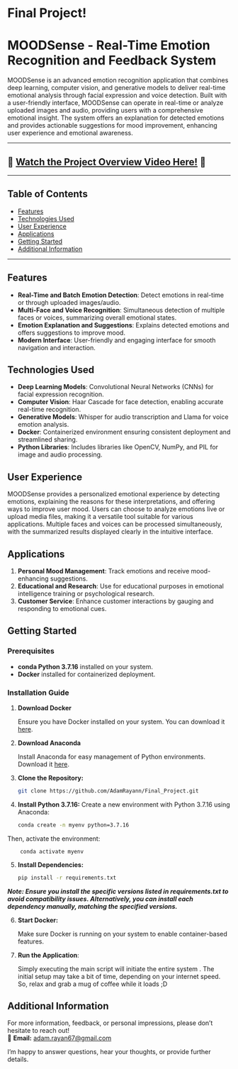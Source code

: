 # Final Project! 

# MOODSense - Real-Time Emotion Recognition and Feedback System
 
MOODSense is an advanced emotion recognition application that combines deep learning, computer vision, and generative models to deliver real-time emotional analysis through facial expression and voice detection. Built with a user-friendly interface, MOODSense can operate in real-time or analyze uploaded images and audio, providing users with a comprehensive emotional insight. The system offers an explanation for detected emotions and provides actionable suggestions for mood improvement, enhancing user experience and emotional awareness.
  
---

## :movie_camera: **[Watch the Project Overview Video Here!](https://youtu.be/oIidj_s_qN0)** :movie_camera:
 
---

## Table of Contents
  
- [Features](#features)
- [Technologies Used](#technologies-used)
- [User Experience](#user-experience)
- [Applications](#applications)
- [Getting Started](#getting-started)
- [Additional Information](#Additional-Information)


---



## Features

- **Real-Time and Batch Emotion Detection**: Detect emotions in real-time or through uploaded images/audio.
- **Multi-Face and Voice Recognition**: Simultaneous detection of multiple faces or voices, summarizing overall emotional states.
- **Emotion Explanation and Suggestions**: Explains detected emotions and offers suggestions to improve mood.
- **Modern Interface**: User-friendly and engaging interface for smooth navigation and interaction.

## Technologies Used

- **Deep Learning Models**: Convolutional Neural Networks (CNNs) for facial expression recognition.
- **Computer Vision**: Haar Cascade for face detection, enabling accurate real-time recognition.
- **Generative Models**: Whisper for audio transcription and Llama for voice emotion analysis.
- **Docker**: Containerized environment ensuring consistent deployment and streamlined sharing.
- **Python Libraries**: Includes libraries like OpenCV, NumPy, and PIL for image and audio processing.

## User Experience

MOODSense provides a personalized emotional experience by detecting emotions, explaining the reasons for these interpretations, and offering ways to improve user mood. Users can choose to analyze emotions live or upload media files, making it a versatile tool suitable for various applications. Multiple faces and voices can be processed simultaneously, with the summarized results displayed clearly in the intuitive interface.

## Applications

1. **Personal Mood Management**: Track emotions and receive mood-enhancing suggestions.
2. **Educational and Research**: Use for educational purposes in emotional intelligence training or psychological research.
3. **Customer Service**: Enhance customer interactions by gauging and responding to emotional cues.

## Getting Started

### Prerequisites

- **conda Python 3.7.16** installed on your system.
- **Docker** installed for containerized deployment.

### Installation Guide

1. **Download Docker**

    Ensure you have Docker installed on your system. You can download it [here](https://www.docker.com/products/docker-desktop).

2. **Download Anaconda**

    Install Anaconda for easy management of Python environments. Download it [here](https://www.anaconda.com/products/distribution).

3. **Clone the Repository:**
   ```bash
   git clone https://github.com/AdamRayann/Final_Project.git

4. **Install Python 3.7.16:**
   Create a new environment with Python 3.7.16 using Anaconda:

   ```bash
   conda create -n myenv python=3.7.16

Then, activate the environment:

        conda activate myenv


5. **Install Dependencies:**
    ```bash
    pip install -r requirements.txt
***Note: Ensure you install the specific versions listed in requirements.txt to avoid compatibility issues. Alternatively, you can install each dependency manually, matching the specified versions.***
 
6. **Start Docker:**

    Make sure Docker is running on your system to enable container-based features.

7. **Run the Application**:

    Simply executing the main script will initiate the entire system . The initial setup may take a bit of time, depending on your internet speed. So, relax and grab a mug of coffee while it loads ;D

## Additional Information

For more information, feedback, or personal impressions, please don’t hesitate to reach out!  
📧 **Email:** [adam.rayan67@gmail.com](mailto:adam.rayan67@gmail.com)

I’m happy to answer questions, hear your thoughts, or provide further details.




